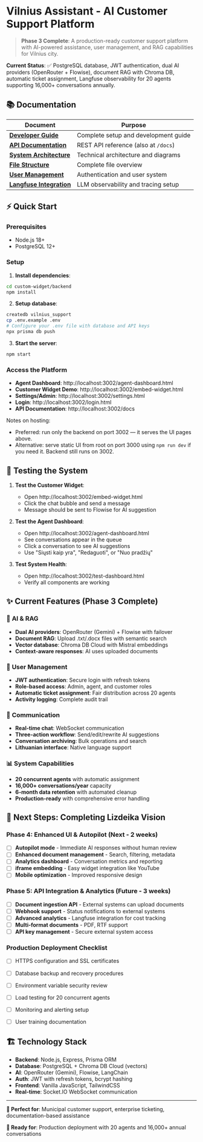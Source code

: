 # Vilnius Assistant - AI Customer Support Platform

> **Phase 3 Complete**: A production-ready customer support platform with AI-powered assistance, user management, and RAG capabilities for Vilnius city.

**Current Status**: ✅ PostgreSQL database, JWT authentication, dual AI providers (OpenRouter + Flowise), document RAG with Chroma DB, automatic ticket assignment, Langfuse observability for 20 agents supporting 16,000+ conversations annually.

## 📚 Documentation

| Document | Purpose |
|----------|----------|
| **[Developer Guide](./custom-widget/DEVELOPER_GUIDE.md)** | Complete setup and development guide |
| **[API Documentation](./custom-widget/API_GUIDE.md)** | REST API reference (also at `/docs`) |
| **[System Architecture](./custom-widget/ARCHITECTURE.md)** | Technical architecture and diagrams |
| **[File Structure](./custom-widget/FILE_GUIDE.md)** | Complete file overview |
| **[User Management](./custom-widget/USER_MANAGEMENT_SYSTEM.md)** | Authentication and user system |
| **[Langfuse Integration](./custom-widget/backend/LANGFUSE_INTEGRATION.md)** | LLM observability and tracing setup |

## ⚡ Quick Start

### Prerequisites
- Node.js 18+
- PostgreSQL 12+

### Setup
1. **Install dependencies**:
```bash
cd custom-widget/backend
npm install
```

2. **Setup database**:
```bash
createdb vilnius_support
cp .env.example .env
# Configure your .env file with database and API keys
npx prisma db push
```

3. **Start the server**:
```bash
npm start
```

### Access the Platform
- **Agent Dashboard**: http://localhost:3002/agent-dashboard.html
- **Customer Widget Demo**: http://localhost:3002/embed-widget.html
- **Settings/Admin**: http://localhost:3002/settings.html
- **Login**: http://localhost:3002/login.html
- **API Documentation**: http://localhost:3002/docs

Notes on hosting:
- Preferred: run only the backend on port 3002 — it serves the UI pages above.
- Alternative: serve static UI from root on port 3000 using `npm run dev` if you need it. Backend still runs on 3002.

## 🧪 Testing the System

1. **Test the Customer Widget**:
   - Open http://localhost:3002/embed-widget.html
   - Click the chat bubble and send a message
   - Message should be sent to Flowise for AI suggestion

2. **Test the Agent Dashboard**:
   - Open http://localhost:3002/agent-dashboard.html  
   - See conversations appear in the queue
   - Click a conversation to see AI suggestions
   - Use "Siųsti kaip yra", "Redaguoti", or "Nuo pradžių"

3. **Test System Health**:
   - Open http://localhost:3002/test-dashboard.html
   - Verify all components are working

## ✨ Current Features (Phase 3 Complete)

### 🤖 **AI & RAG**
- **Dual AI providers**: OpenRouter (Gemini) + Flowise with failover
- **Document RAG**: Upload .txt/.docx files with semantic search
- **Vector database**: Chroma DB Cloud with Mistral embeddings
- **Context-aware responses**: AI uses uploaded documents

### 👥 **User Management**
- **JWT authentication**: Secure login with refresh tokens
- **Role-based access**: Admin, agent, and customer roles
- **Automatic ticket assignment**: Fair distribution across 20 agents
- **Activity logging**: Complete audit trail

### 💬 **Communication**
- **Real-time chat**: WebSocket communication
- **Three-action workflow**: Send/edit/rewrite AI suggestions
- **Conversation archiving**: Bulk operations and search
- **Lithuanian interface**: Native language support

### 📊 **System Capabilities**
- **20 concurrent agents** with automatic assignment
- **16,000+ conversations/year** capacity
- **6-month data retention** with automated cleanup
- **Production-ready** with comprehensive error handling

## 🚀 Next Steps: Completing Lizdeika Vision

### **Phase 4: Enhanced UI & Autopilot** (Next - 2 weeks)
- [ ] **Autopilot mode** - Immediate AI responses without human review
- [ ] **Enhanced document management** - Search, filtering, metadata
- [ ] **Analytics dashboard** - Conversation metrics and reporting
- [ ] **iframe embedding** - Easy widget integration like YouTube
- [ ] **Mobile optimization** - Improved responsive design

### **Phase 5: API Integration & Analytics** (Future - 3 weeks)
- [ ] **Document ingestion API** - External systems can upload documents
- [ ] **Webhook support** - Status notifications to external systems
- [ ] **Advanced analytics** - Langfuse integration for cost tracking
- [ ] **Multi-format documents** - PDF, RTF support
- [ ] **API key management** - Secure external system access

### **Production Deployment Checklist**
- [ ] HTTPS configuration and SSL certificates
- [ ] Database backup and recovery procedures
- [ ] Environment variable security review
- [ ] Load testing for 20 concurrent agents
- [ ] Monitoring and alerting setup
- [ ] User training documentation 


## 🏗️ Technology Stack

- **Backend**: Node.js, Express, Prisma ORM
- **Database**: PostgreSQL + Chroma DB Cloud (vectors)
- **AI**: OpenRouter (Gemini), Flowise, LangChain
- **Auth**: JWT with refresh tokens, bcrypt hashing
- **Frontend**: Vanilla JavaScript, TailwindCSS
- **Real-time**: Socket.IO WebSocket communication

---

**🎯 Perfect for**: Municipal customer support, enterprise ticketing, documentation-based assistance

**🚀 Ready for**: Production deployment with 20 agents and 16,000+ annual conversations
